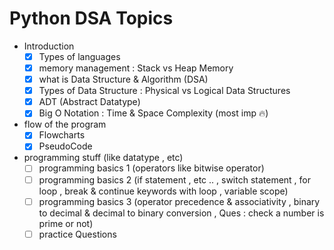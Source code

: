 # Python DSA Topics

- Introduction
    - [x] Types of languages
    - [x] memory management : Stack vs Heap Memory 
    - [x] what is Data Structure & Algorithm (DSA)
    - [x] Types of Data Structure : Physical vs Logical Data Structures
    - [x] ADT (Abstract Datatype)
    - [x] Big O Notation : Time & Space Complexity (most imp 🔥)

- flow of the program
    - [x] Flowcharts
    - [x] PseudoCode

- programming stuff (like datatype , etc)
    - [ ] programming basics 1 (operators like bitwise operator)
    - [ ] programming basics 2 (if statement , etc .. , switch statement , for loop , break & continue keywords with loop , variable scope)
    - [ ] programming basics 3 (operator precedence & associativity , binary to decimal & decimal to binary conversion , Ques : check a number is prime or not)
    - [ ] practice Questions  
